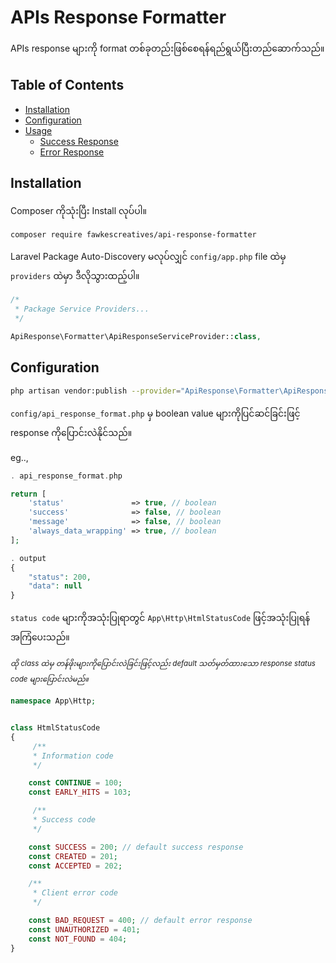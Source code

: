 # APIs Response Formatter

APIs response များကို format တစ်ခုတည်းဖြစ်စေရန်ရည်ရွယ်ပြီးတည်ဆောက်သည်။

## Table of Contents

<p>

- [Installation](#installation)
- [Configuration](#configuration)
- [Usage](docs/usage.md#usage)
    - [Success Response](docs/usage.md#success-response)
    - [Error Response](docs/usage.md#error-response)
</p>

## Installation

Composer ကိုသုံးပြီး Install လုပ်ပါ။

```bash
composer require fawkescreatives/api-response-formatter
```

Laravel Package Auto-Discovery မလုပ်လျှင် `config/app.php` file ထဲမှ `providers` ထဲမှာ ဒီလိုသွားထည့်ပါ။

```php
/*
 * Package Service Providers...
 */

ApiResponse\Formatter\ApiResponseServiceProvider::class,
```

## Configuration
```bash
php artisan vendor:publish --provider="ApiResponse\Formatter\ApiResponseServiceProvider"
```


``config/api_response_format.php`` မှ boolean value များကိုပြင်ဆင်ခြင်းဖြင့် response ကိုပြောင်းလဲနိုင်သည်။

eg..,
```php
. api_response_format.php

return [
    'status'               => true, // boolean
    'success'              => false, // boolean
    'message'              => false, // boolean
    'always_data_wrapping' => true, // boolean
];

. output
{
    "status": 200,
    "data": null
}
```

``status code`` များကိုအသုံးပြုရာတွင် ``App\Http\HtmlStatusCode`` ဖြင့်အသုံးပြုရန် အကြံပေးသည်။

<small>_ထို class ထဲမှ တန်ဖိုးများကိုပြောင်းလဲခြင်းဖြင့်လည်း default သတ်မှတ်ထားသော response status code များပြောင်းလဲမည်။_</small>

```php
namespace App\Http;


class HtmlStatusCode
{
     /**
     * Information code
     */

    const CONTINUE = 100;
    const EARLY_HITS = 103;

     /**
     * Success code
     */

    const SUCCESS = 200; // default success response
    const CREATED = 201;
    const ACCEPTED = 202;

    /**
     * Client error code
     */

    const BAD_REQUEST = 400; // default error response
    const UNAUTHORIZED = 401;
    const NOT_FOUND = 404;
}
```
